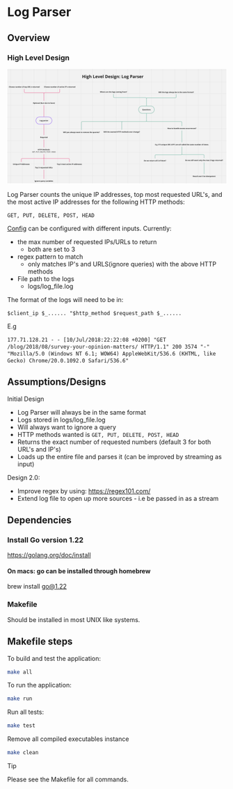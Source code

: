 # Log Parser

## Overview

### High Level Design

![docs/HLD.png](docs/HLD.png)

Log Parser counts the unique IP addresses, top most requested URL's, and the most active IP addresses for the following HTTP methods:

```text
GET, PUT, DELETE, POST, HEAD
```

[Config](config/config.json) can be configured with different inputs.
Currently:

- the max number of requested IPs/URLs to return
  - both are set to 3
- regex pattern to match
  - only matches IP's and URLS(ignore queries) with the above HTTP methods
- File path to the logs
  - logs/log_file.log

The format of the logs will need to be in:

```text
$client_ip $_...... "$http_method $request_path $_......
```

E.g

```text
177.71.128.21 - - [10/Jul/2018:22:22:08 +0200] "GET /blog/2018/08/survey-your-opinion-matters/ HTTP/1.1" 200 3574 "-" "Mozilla/5.0 (Windows NT 6.1; WOW64) AppleWebKit/536.6 (KHTML, like Gecko) Chrome/20.0.1092.0 Safari/536.6"
```

## Assumptions/Designs

Initial Design

- Log Parser will always be in the same format
- Logs stored in logs/log_file.log
- Will always want to ignore a query
- HTTP methods wanted is `GET, PUT, DELETE, POST, HEAD`
- Returns the exact number of requested numbers (default 3 for both URL's and IP's)
- Loads up the entire file and parses it (can be improved by streaming as input)

Design 2.0:

- Improve regex by using: <https://regex101.com/>
- Extend log file to open up more sources - i.e be passed in as a stream

## Dependencies

### Install Go version 1.22

<https://golang.org/doc/install>

#### On macs: go can be installed through homebrew

brew install go@1.22

### Makefile

Should be installed in most UNIX like systems.

## Makefile steps

To build and test the application:

```sh
make all
```

To run the application:

```sh
make run
```

Run all tests:

```sh
make test
```

Remove all compiled executables instance

```sh
make clean
```

> [!TIP]
Please see the Makefile for all commands.
